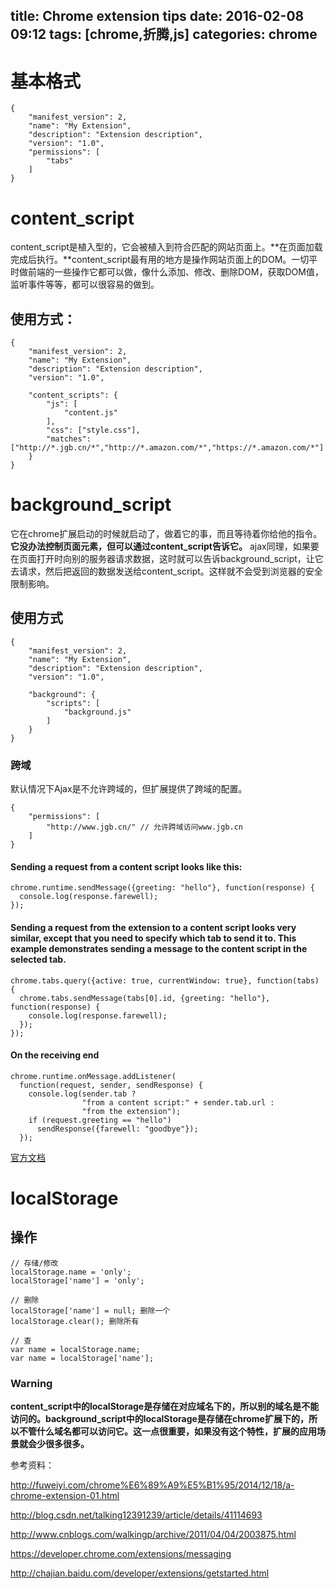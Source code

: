 title: Chrome extension tips
date: 2016-02-08 09:12
tags: [chrome,折腾,js]
categories: chrome
---

# 基本格式

    {
    	"manifest_version": 2,
    	"name": "My Extension",
    	"description": "Extension description",
    	"version": "1.0",
    	"permissions": [
    		"tabs"
    	]
    }

# content_script

content_script是植入型的，它会被植入到符合匹配的网站页面上。**在页面加载完成后执行。**content_script最有用的地方是操作网站页面上的DOM。一切平时做前端的一些操作它都可以做，像什么添加、修改、删除DOM，获取DOM值，监听事件等等，都可以很容易的做到。

## 使用方式：

    {
    	"manifest_version": 2,
    	"name": "My Extension",
    	"description": "Extension description",
    	"version": "1.0",
    
    	"content_scripts": {
    		"js": [
    			"content.js"
    		],
    		"css": ["style.css"],
    		"matches": ["http://*.jgb.cn/*","http://*.amazon.com/*","https://*.amazon.com/*"]
    	}
    }

# background_script

它在chrome扩展启动的时候就启动了，做着它的事，而且等待着你给他的指令。 **它没办法控制页面元素，但可以通过content_script告诉它。** ajax同理，如果要在页面打开时向别的服务器请求数据，这时就可以告诉background_script，让它去请求，然后把返回的数据发送给content_script。这样就不会受到浏览器的安全限制影响。

## 使用方式

    {
    	"manifest_version": 2,
    	"name": "My Extension",
    	"description": "Extension description",
    	"version": "1.0",
    
    	"background": {
    		"scripts": [
    			"background.js"
    		]
    	}
    }

### 跨域

默认情况下Ajax是不允许跨域的，但扩展提供了跨域的配置。

    {
    	"permissions": [
    		"http://www.jgb.cn/" // 允许跨域访问www.jgb.cn
    	]
    }

#### Sending a request from a content script looks like this:

    chrome.runtime.sendMessage({greeting: "hello"}, function(response) {
      console.log(response.farewell);
    });

#### Sending a request from the extension to a content script looks very similar, except that you need to specify which tab to send it to. This example demonstrates sending a message to the content script in the selected tab.

    chrome.tabs.query({active: true, currentWindow: true}, function(tabs) {
      chrome.tabs.sendMessage(tabs[0].id, {greeting: "hello"}, function(response) {
        console.log(response.farewell);
      });
    });

#### On the receiving end

    chrome.runtime.onMessage.addListener(
      function(request, sender, sendResponse) {
        console.log(sender.tab ?
                    "from a content script:" + sender.tab.url :
                    "from the extension");
        if (request.greeting == "hello")
          sendResponse({farewell: "goodbye"});
      });

[官方文档](https://developer.chrome.com/extensions/messaging)


# localStorage 

 ## 操作

    // 存储/修改
    localStorage.name = 'only';
    localStorage['name'] = 'only';
    
    // 删除
    localStorage['name'] = null; 删除一个
    localStorage.clear(); 删除所有
    
    // 查
    var name = localStorage.name;
    var name = localStorage['name'];

### Warning

**content_script中的localStorage是存储在对应域名下的，所以别的域名是不能访问的。background_script中的localStorage是存储在chrome扩展下的，所以不管什么域名都可以访问它。这一点很重要，如果没有这个特性，扩展的应用场景就会少很多很多。**



参考资料：

http://fuweiyi.com/chrome%E6%89%A9%E5%B1%95/2014/12/18/a-chrome-extension-01.html

http://blog.csdn.net/talking12391239/article/details/41114693

http://www.cnblogs.com/walkingp/archive/2011/04/04/2003875.html

https://developer.chrome.com/extensions/messaging

http://chajian.baidu.com/developer/extensions/getstarted.html
